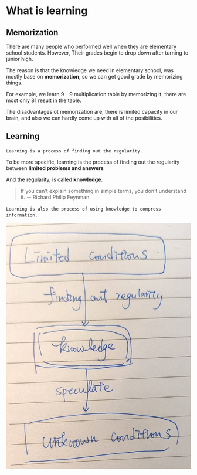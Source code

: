 # What is learning

## Memorization

There are many people who performed well when they are elementary school students. However, Their grades begin to drop down after turning to junior high.

The reason is that the knowledge we need in elementary school, was mostly base on **memorization**, so we can get good grade by memorizing things.

For example, we learn 9 - 9 multiplication table by memorizing it, there are most only 81 result in the table.

The disadvantages ot memorization are, there is limited capacity in our brain, and also we can hardly come up with all of the posibilities.

## Learning

`Learning is a process of finding out the regularity.`

To be more specific, learning is the process of finding out the regularity between **limited problems and answers**

And the regularity, is called **knowledge**.

> If you can't explain something in simple terms, you don't understand it. -- Richard Philip Feynman

`Learning is also the process of using knowledge to compress information.`


![](../img/2020-10-19-18-15-54.png)
